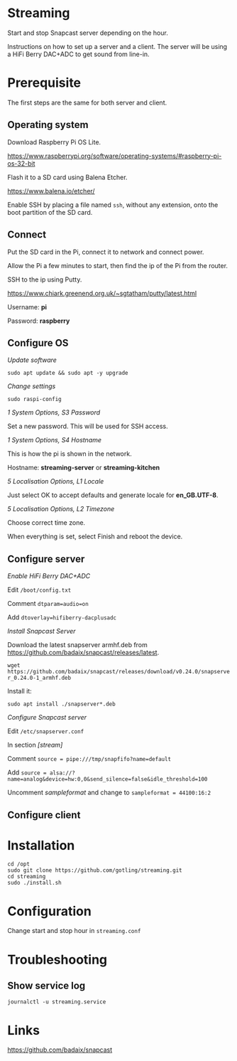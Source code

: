 # Streaming
Start and stop Snapcast server depending on the hour.

Instructions on how to set up a server and a client.
The server will be using a HiFi Berry DAC+ADC to get sound from line-in.

# Prerequisite

The first steps are the same for both server and client.

## Operating system

Download Raspberry Pi OS Lite.

https://www.raspberrypi.org/software/operating-systems/#raspberry-pi-os-32-bit

Flash it to a SD card using Balena Etcher.

https://www.balena.io/etcher/

Enable SSH by placing a file named `ssh`, without any extension, onto the boot partition of the SD card.

## Connect

Put the SD card in the Pi, connect it to network and connect power.

Allow the Pi a few minutes to start, then find the ip of the Pi from the router.

SSH to the ip using Putty.

https://www.chiark.greenend.org.uk/~sgtatham/putty/latest.html

Username: **pi**

Password: **raspberry**

## Configure OS

*Update software*

`sudo apt update && sudo apt -y upgrade`

*Change settings*

`sudo raspi-config`

*1 System Options, S3 Password*

Set a new password. This will be used for SSH access.

*1 System Options, S4 Hostname*

This is how the pi is shown in the network.

Hostname: **streaming-server** or **streaming-kitchen**

*5 Localisation Options, L1 Locale*

Just select OK to accept defaults and generate locale for **en_GB.UTF-8**.

*5 Localisation Options, L2 Timezone*

Choose correct time zone.

When everything is set, select Finish and reboot the device.

## Configure server

*Enable HiFi Berry DAC+ADC*

Edit `/boot/config.txt`

Comment `dtparam=audio=on`

Add `dtoverlay=hifiberry-dacplusadc`

*Install Snapcast Server*

Download the latest snapserver armhf.deb from https://github.com/badaix/snapcast/releases/latest.

`wget https://github.com/badaix/snapcast/releases/download/v0.24.0/snapserver_0.24.0-1_armhf.deb`

Install it:

`sudo apt install ./snapserver*.deb`

*Configure Snapcast server*

Edit `/etc/snapserver.conf`

In section *[stream]*

Comment `source = pipe:///tmp/snapfifo?name=default`

Add `source = alsa://?name=analog&device=hw:0,0&send_silence=false&idle_threshold=100`

Uncomment *sampleformat* and change to `sampleformat = 44100:16:2`

## Configure client

# Installation
```
cd /opt
sudo git clone https://github.com/gotling/streaming.git
cd streaming
sudo ./install.sh
```

# Configuration

Change start and stop hour in `streaming.conf`

# Troubleshooting

## Show service log

`journalctl -u streaming.service`

# Links

https://github.com/badaix/snapcast
